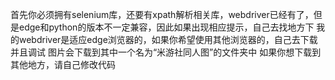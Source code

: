 首先你必须拥有selenium库，还要有xpath解析相关库，webdriver已经有了，但是edge和python的版本不一定兼容，因此如果出现相应提示，自己去找地方下
我的webdriver是适应edge浏览器的，如果你希望使用其他浏览器的，自己去下载并且调试
图片会下载到其中一个名为“米游社同人图”的文件夹中
如果你想下载到其他地方，请自己修改代码
